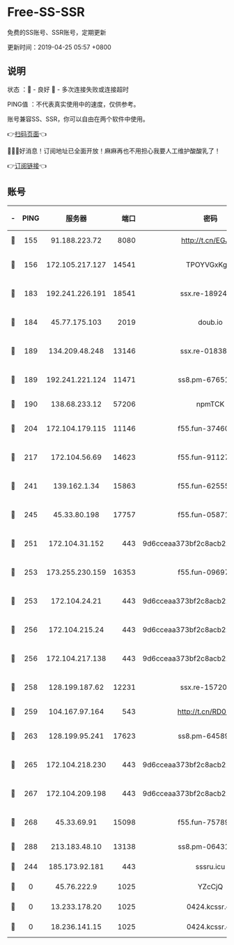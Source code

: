 # Free-SS-SSR

免费的SS账号、SSR账号，定期更新

更新时间：2019-04-25 05:57 +0800

## 说明

状态     ：🙂 - 良好 🙁 - 多次连接失败或连接超时

PING值   ：不代表真实使用中的速度，仅供参考。

账号兼容SS、SSR，你可以自由在两个软件中使用。

👉[扫码页面](https://liesauer.github.io/Free-SS-SSR/)👈

🎉🎉🎉好消息！订阅地址已全面开放！麻麻再也不用担心我要人工维护酸酸乳了！

👉[订阅链接](https://www.liesauer.net/yogurt/subscribe?ACCESS_TOKEN=DAYxR3mMaZAsaqUb)👈

## 账号

|-|PING|服务器|端口|密码|加密方式|区域|
|:----:|:----:|:-----:|-----:|:----:|:----:|:----:|
|🙂|155|91.188.223.72|8080|http://t.cn/EGJIyrl|rc4-md5|RU|
|🙂|156|172.105.217.127|14541|TPOYVGxKglpi|aes-256-cfb|JP|
|🙂|183|192.241.226.191|18541|ssx.re-18924013|aes-256-cfb|US|
|🙂|184|45.77.175.103|2019|doub.io|aes-128-ctr|SG|
|🙂|189|134.209.48.248|13146|ssx.re-01838958|aes-256-cfb|US|
|🙂|189|192.241.221.124|11471|ss8.pm-67651199|aes-256-cfb|US|
|🙂|190|138.68.233.12|57206|npmTCK|rc4-md5|US|
|🙂|204|172.104.179.115|11146|f55.fun-37460123|aes-256-cfb|SG|
|🙂|217|172.104.56.69|14623|f55.fun-91127667|aes-256-cfb|SG|
|🙂|241|139.162.1.34|15863|f55.fun-62555825|aes-256-cfb|SG|
|🙂|245|45.33.80.198|17757|f55.fun-05871569|aes-256-cfb|US|
|🙂|251|172.104.31.152|443|9d6cceaa373bf2c8acb22e60b6a58be6|aes-256-cfb|US|
|🙂|253|173.255.230.159|16353|f55.fun-09697422|aes-256-cfb|US|
|🙂|253|172.104.24.21|443|9d6cceaa373bf2c8acb22e60b6a58be6|aes-256-cfb|US|
|🙂|256|172.104.215.24|443|9d6cceaa373bf2c8acb22e60b6a58be6|aes-256-cfb|US|
|🙂|256|172.104.217.138|443|9d6cceaa373bf2c8acb22e60b6a58be6|aes-256-cfb|US|
|🙂|258|128.199.187.62|12231|ssx.re-15720374|aes-256-cfb|SG|
|🙂|259|104.167.97.164|543|http://t.cn/RD0D7sx|rc4-md5|CA|
|🙂|263|128.199.95.241|17623|ss8.pm-64589888|aes-256-cfb|SG|
|🙂|265|172.104.218.230|443|9d6cceaa373bf2c8acb22e60b6a58be6|aes-256-cfb|US|
|🙂|267|172.104.209.198|443|9d6cceaa373bf2c8acb22e60b6a58be6|aes-256-cfb|US|
|🙂|268|45.33.69.91|15098|f55.fun-75789534|aes-256-cfb|US|
|🙂|288|213.183.48.10|13138|ss8.pm-06431567|rc4-md5|RU|
|🙂|244|185.173.92.181|443|sssru.icu|rc4-md5|RU|
|🙁|0|45.76.222.9|1025|YZcCjQ|rc4-md5|JP|
|🙁|0|13.233.178.20|1025|0424.kcssr.cc|rc4-md5|IN|
|🙁|0|18.236.141.15|1025|0424.kcssr.cc|rc4-md5|US|
